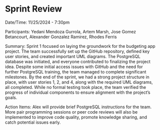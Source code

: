 # Sprint Review

Date/Time: 11/25/2024 - 7:30pm

Participants: Yedani Mendoza Gurrola, Artem Marsh, Jose Gomez Betancourt, Alexander Gonzalez Ramirez, Rhodes Ferris

Summary: 
Sprint 1 focused on laying the groundwork for the budgeting app project. The team successfully set up the GitHub repository, defined key user stories, and created important UML diagrams. The PostgreSQL database was initiated, and everyone contributed to finalizing the project idea. Despite some initial access issues with GitHub and the need for further PostgreSQL training, the team managed to complete significant milestones. By the end of the sprint, we had a strong project structure in place, with user stories 1, 2, and 4, along with the required UML diagrams, all completed. While no formal testing took place, the team verified the progress of individual components to ensure alignment with the project’s goals.

Action Items: Alex will provide brief PostgreSQL instructions for the team. More pair programming sessions or peer code reviews will also be implemented to improve code quality, promote knowledge sharing, and catch potential issues early.